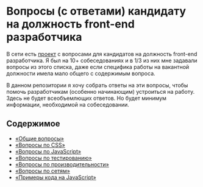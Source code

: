 # Вопросы (с ответами) кандидату на должность front-end разработчика

В сети есть [проект](https://h5bp.org/Front-end-Developer-Interview-Questions/translations/russian/) с вопросами для кандидатов на должность front-end разработчика. Я был на 10+ собеседованиях и в 1/3 из них мне задавали вопросы из этого списка, даже если специфика работы на вакантной должности имела мало общего с содержимым вопроса.

В данном репозитории я хочу собрать ответы на эти вопросы, чтобы помочь разработчикам (особенно начинающим) устроиться на работу. Здесь не будет всеобъемлющих ответов. Но будет минимум информации, необходимой на собеседовании.

## Содержимое

* [«Общие вопросы»](General/README.md)
* [«Вопросы по CSS»](CSS/README.md)
* [«Вопросы по JavaScript»](JavaScript/README.md)
* [«Вопросы по тестированию»](Testing/README.md)
* [«Вопросы по производительности»](Performance/README.md)
* [«Вопросы по сетям»](Network/README.md)
* [«Примеры кода на JavaScript»](Coding/README.md)